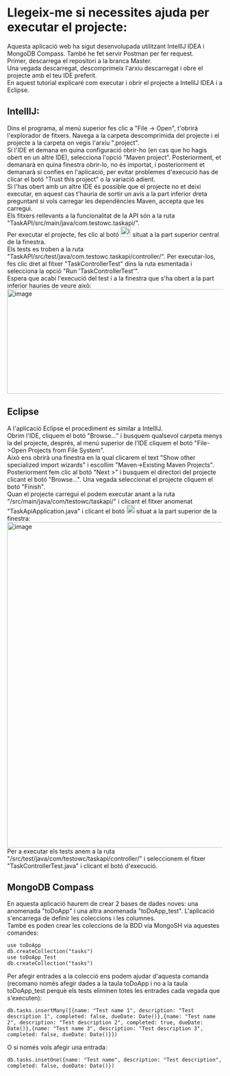 # Llegeix-me si necessites ajuda per executar el projecte:
Aquesta aplicació web ha sigut desenvolupada utilitzant IntellIJ IDEA i MongoDB Compass. També he fet servir Postman per fer request. <br>
Primer, descarrega el repositori a la branca Master. <br>
Una vegada descarregat, descomprimeix l'arxiu descarregat i obre el projecte amb el teu IDE preferit. <br>
En aquest tutorial explicaré com executar i obrir el projecte a IntellIJ IDEA i a Eclipse. <br>
## IntellIJ:
Dins el programa, al menú superior fes clic a "File -> Open", t'obrirà l'explorador de fitxers. Navega a la carpeta descomprimida del projecte i el projecte a la carpeta on vegis l'arxiu ".project". <br>
Si l'IDE et demana en quina configuració obrir-ho (en cas que ho hagis obert en un altre IDE), selecciona l'opció "Maven project". 
Posteriorment, et demanarà en quina finestra obrir-lo, no és importat, i posteriorment et demanarà si confies en l'aplicació, per evitar problemes d'execució has de clicar el botó "Trust this project" o la variació adient. <br>
Si l'has obert amb un altre IDE és possible que el projecte no et deixi executar, en aquest cas t'hauria de sortir un avís a la part inferior dreta preguntant si vols carregar les dependències Maven, accepta que les carregui.<br>
Els fitxers rellevants a la funcionalitat de la API són a la ruta "TaskAPI/src/main/java/com.testowc.taskapi/".<br>
Per executar el projecte, fes clic al botó <img width="24" height="24" alt="image" src="https://github.com/user-attachments/assets/060780c9-52ac-46fa-b4c9-95383cb6d368" /> situat a la part superior central de la finestra.<br>
Els tests es troben a la ruta "TaskAPI/src/test/java/com.testowc.taskapi/controller/". Per executar-los, fes clic dret al fitxer "TaskControllerTest" dins la ruta esmentada i selecciona la opció "Run 'TaskControllerTest'".<br>
Espera que acabi l'execució del test i a la finestra que s'ha obert a la part inferior hauries de veure això: <br>
<img width="623" height="244" alt="image" src="https://github.com/user-attachments/assets/0df65da5-732f-4af7-9648-7ea58bffda68" /><br>
## Eclipse
A l'aplicació Eclipse el procediment es similar a IntellIJ.<br>
Obrim l'IDE, cliquem el botó "Browse..." i busquem qualsevol carpeta menys la del projecte, després, al menú superior de l'IDE cliquem el botó "File->Open Projects from File System". <br>
Això ens obrirà una finestra en la qual clicarem el text "Show other specialized import wizards" i escollim "Maven->Existing Maven Projects".<br>
Posteriorment fem clic al botó "Next >" i busquem el directori del projecte clicant el botó "Browse...". Una vegada seleccionat el projecte cliquem el botó "Finish".<br>
Quan el projecte carregui el podem executar anant a la ruta "/src/main/java/com/testowc/taskapi/" i clicant el fitxer anomenat "TaskApiApplication.java" i clicant el botó 
<img width="19" height="20" alt="image" src="https://github.com/user-attachments/assets/ca8ca34f-f29a-4417-908d-64433b94ec08" />
situat a la part superior de la finestra:<br>
<img width="1010" height="759" alt="image" src="https://github.com/user-attachments/assets/29f4f4b0-b17b-4581-9ab4-6ba0a0cc9f69" /><br>
Per a executar els tests anem a la ruta "/src/test/java/com/testowc/taskapi/controller/" i seleccionem el fitxer "TaskControllerTest.java" i clicant el botó d'execució.
## MongoDB Compass
En aquesta aplicació haurem de crear 2 bases de dades noves: una anomenada "toDoApp" i una altra anomenada "toDoApp_test". L'aplicació s'encarrega de definir les coleccions i les columnes.<br>
També es poden crear les coleccions de la BDD via MongoSH via aquestes comandes:
```
use toDoApp
db.createCollection("tasks")
use toDoApp_Test
db.createCollection("tasks")
```
Per afegir entrades a la colecciò ens podem ajudar d'aquesta comanda (recomano només afegir dades a la taula toDoApp i no a la taula toDoApp_test perquè els tests eliminen totes les entrades cada vegada que s'executen):
```
db.tasks.insertMany([{name: "Test name 1", description: "Test description 1", completed: false, dueDate: Date()},{name: "Test name 2", description: "Test description 2", completed: true, dueDate: Date()},{name: "Test name 3", description: "Test description 3", completed: false, dueDate: Date()}])
```
O si només vols afegir una entrada:
```
db.tasks.insetOne({name: "Test name", description: "Test description", completed: false, dueDate: Date()})
```